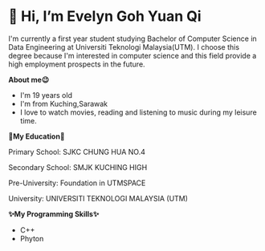 # 👋 Hi, I’m Evelyn Goh Yuan Qi
I'm currently a first year student studying Bachelor of Computer Science in Data Engineering at Universiti Teknologi Malaysia(UTM). I choose this degree because I'm interested in computer science and this field provide a high employment prospects in the future. 

**About me😉**
- I'm 19 years old
- I'm from Kuching,Sarawak
- I love to watch movies, reading and listening to music during my leisure time.

**🏫My Education🏫**

Primary School: SJKC CHUNG HUA NO.4

Secondary School: SMJK KUCHING HIGH

Pre-University: Foundation in UTMSPACE

University: UNIVERSITI TEKNOLOGI MALAYSIA (UTM)

**✨My Programming Skills✨**
- C++
- Phyton


<!---
evelynngoh/evelynngoh is a ✨ special ✨ repository because its `README.md` (this file) appears on your GitHub profile.
You can click the Preview link to take a look at your changes.
--->
